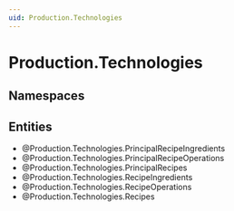 ```yaml
---
uid: Production.Technologies
---
```

# Production.Technologies

## Namespaces

## Entities
- @Production.Technologies.PrincipalRecipeIngredients  
- @Production.Technologies.PrincipalRecipeOperations  
- @Production.Technologies.PrincipalRecipes  
- @Production.Technologies.RecipeIngredients  
- @Production.Technologies.RecipeOperations  
- @Production.Technologies.Recipes  

